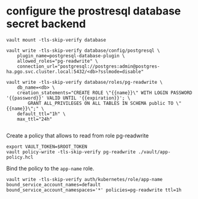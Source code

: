 # configure the prostresql database secret backend

```
vault mount -tls-skip-verify database

vault write -tls-skip-verify database/config/postgresql \
    plugin_name=postgresql-database-plugin \
    allowed_roles="pg-readwrite" \
    connection_url="postgresql://postgres:admin@postgres-ha.pgo.svc.cluster.local:5432/<db>?sslmode=disable"
    
vault write -tls-skip-verify database/roles/pg-readwrite \
    db_name=<db> \
    creation_statements="CREATE ROLE \"{{name}}\" WITH LOGIN PASSWORD '{{password}}' VALID UNTIL '{{expiration}}'; \
        GRANT ALL_PRIVILEGES ON ALL TABLES IN SCHEMA public TO \"{{name}}\";" \
    default_ttl="1h" \
    max_ttl="24h"    
    
```

Create a policy that allows to read from role pg-readwrite
```
export VAULT_TOKEN=$ROOT_TOKEN
vault policy-write -tls-skip-verify pg-readwrite ./vault/app-policy.hcl 
```
Bind the policy to the `app-name` role.
```
vault write -tls-skip-verify auth/kubernetes/role/app-name bound_service_account_names=default bound_service_account_namespaces='*' policies=pg-readwrite ttl=1h 
```